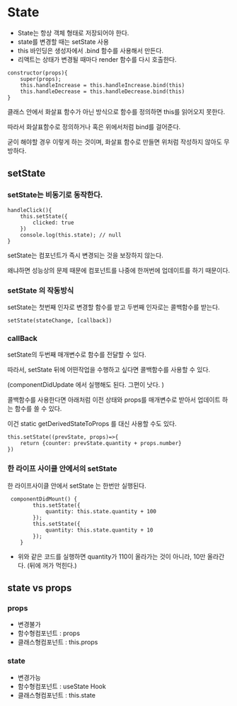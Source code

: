# State 

- State는 항상 객체 형태로 저장되어야 한다.
- state를 변경할 때는 setState 사용
- this 바인딩은 생성자에서 .bind 함수를 사용해서 만든다. 
- 리액트는 상태가 변경될 때마다 render 함수를 다시 호출한다. 

```react
constructor(props){
    super(props);
    this.handleIncrease = this.handleIncrease.bind(this)
    this.handleDecrease = this.handleDecrease.bind(this)
}
```

클래스 안에서 화살표 함수가 아닌 방식으로 함수를 정의하면 this를 읽어오지 못한다. 

따라서 화살표함수로 정의하거나 혹은 위에서처럼 bind를 걸어준다. 

굳이 해야할 경우 이렇게 하는 것이며, 화살표 함수로 만들면 위처럼 작성하지 않아도 무방하다. 





## setState



### setState는 비동기로 동작한다. 

```react
handleClick(){
    this.setState({
        clicked: true
    })
    console.log(this.state); // null
}
```

setState는 컴포넌트가 즉시 변경되는 것을 보장하지 않는다. 

왜냐하면 성능상의 문제 때문에 컴포넌트를 나중에 한꺼번에 업데이트를 하기 때문이다. 



### setState 의 작동방식

setState는 첫번째 인자로 변경할 함수를 받고 두번째 인자로는 콜백함수를 받는다. 

```react
setState(stateChange, [callback])
```



### callBack

setState의 두번째 매개변수로 함수를 전달할 수 있다. 

따라서, setState 뒤에 어떤작업을 수행하고 싶다면 콜백함수를 사용할 수 있다. 

(componentDidUpdate 에서 실행해도 된다. 그편이 낫다. )



콜백함수를 사용한다면 아래처럼 이전 상태와 props를 매개변수로 받아서 업데이트 하는 함수를 쓸 수 있다. 

이건 static getDerivedStateToProps 를 대신 사용할 수도 있다. 

```react
this.setState((prevState, props)=>{
    return {counter: prevState.quantity + props.number}
})
```





### 한 라이프 사이클 안에서의 setState

한 라이프사이클 안에서 setState 는 한번만 실행된다. 

```react
 componentDidMount() {
        this.setState({
            quantity: this.state.quantity + 100
        });
        this.setState({
            quantity: this.state.quantity + 10
        });
    }
```

- 위와 같은 코드를 실행하면 quantity가 110이 올라가는 것이 아니라, 10만 올라간다. (뒤에 꺼가 먹힌다.)



## state vs props

### props 

- 변경불가
- 함수형컴포넌트 : props
- 클래스형컴포넌트 : this.props 

### state 

- 변경가능
- 함수형컴포넌트 : useState Hook
- 클래스형컴포넌트 : this.state